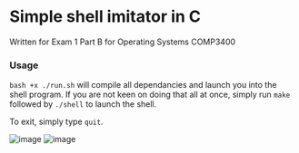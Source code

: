 # Simple shell imitator in C
Written for Exam 1 Part B for Operating Systems COMP3400

### Usage
`bash +x ./run.sh` will compile all dependancies and launch you into the shell program. If you are not keen on doing that all at once, simply run `make` followed by `./shell` to launch the shell.

To exit, simply type `quit`.

![image](https://user-images.githubusercontent.com/18680869/197310861-7ca39d7a-6608-401f-81e4-47820b89a03c.png)
![image](https://user-images.githubusercontent.com/18680869/197315999-44a0921b-811c-47bd-b3b4-930389994f96.png)


